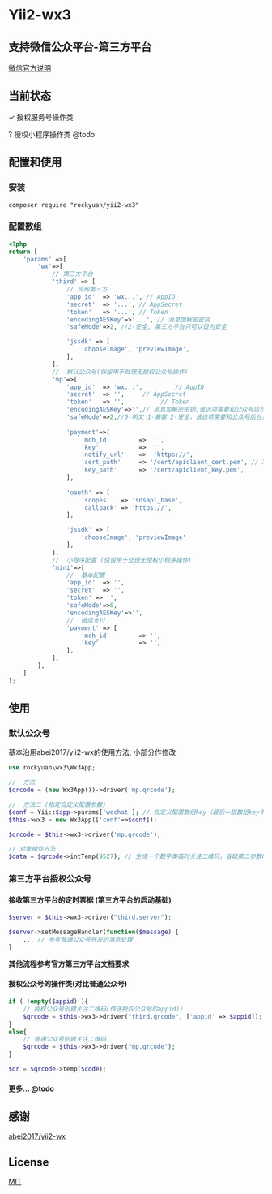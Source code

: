 # Yii2-wx3
## 支持微信公众平台-第三方平台
[微信官方说明](https://developers.weixin.qq.com/doc/oplatform/Third-party_Platforms/Third_party_platform_appid.html)

## 当前状态
✓ 授权服务号操作类

? 授权小程序操作类 @todo

## 配置和使用

### 安装
`composer require "rockyuan/yii2-wx3"`

### 配置数组 

```php
<?php
return [
    'params' =>[
        'wx'=>[
            // 第三方平台
            'third' => [
                // 现网第三方
                'app_id'  => 'wx...', // AppID
                'secret'  => '...', // AppSecret
                'token'   => '...', // Token
                'encodingAESKey'=>'...', // 消息加解密密钥
                'safeMode'=>2, //2-安全, 第三方平台只可以设为安全

                'jssdk' => [
                    'chooseImage', 'previewImage',
                ],
            ],
            //  默认公众号(保留用于处理无授权公众号操作)
            'mp'=>[
                'app_id'  => 'wx...',         // AppID
                'secret'  => '',     // AppSecret
                'token'   => '',          // Token
                'encodingAESKey'=>'',// 消息加解密密钥,该选项需要和公众号后台设置保持一直
                'safeMode'=>2,//0-明文 1-兼容 2-安全，该选项需要和公众号后台设置保持一直
        
                'payment'=>[
                    'mch_id'        =>  '',
                    'key'           =>  '',
                    'notify_url'    =>  'https://',
                    'cert_path'     => '/cert/apiclient_cert.pem', // XXX: 绝对路径！！！！
                    'key_path'      => '/cert/apiclient_key.pem',      // XXX: 绝对路径！！！！
                ],
        
                'oauth' => [
                    'scopes'   => 'snsapi_base',
                    'callback' => 'https://',
                ],

                'jssdk' => [
                    'chooseImage', 'previewImage'
                ],
            ],
            //  小程序配置 (保留用于处理无授权小程序操作)
            'mini'=>[
                //  基本配置
                'app_id'  => '', 
                'secret'  => '',
                'token' => '',
                'safeMode'=>0,
                'encodingAESKey'=>'',
                //  微信支付
                'payment' => [
                    'mch_id'        => '',
                    'key'           => '',
                ],
            ],
        ],
    ]
];
```

## 使用

### 默认公众号
基本沿用abei2017/yii2-wx的使用方法, 小部分作修改

```php
use rockyuan\wx3\Wx3App;

//  方法一
$qrcode = (new Wx3App())->driver('mp.qrcode');

//  方法二 (指定自定义配置参数)
$conf = Yii::$app->params['wechat']; // 自定义配置数组key（最后一层数组key不可以更改）
$this->wx3 = new Wx3App(['conf'=>$conf]);

$qrcode = $this->wx3->driver('mp.qrcode');

// 对象操作方法
$data = $qrcode->intTemp(9527); // 生成一个数字类临时关注二维码，省缺第二参数时默认有效期为2592000秒
```

### 第三方平台授权公众号
#### 接收第三方平台的定时票据 (第三方平台的启动基础)
```php
$server = $this->wx3->driver("third.server");

$server->setMessageHandler(function($message) {
    ... // 参考普通公众号开发的消息处理
}
```
__其他流程参考官方第三方平台文档要求__

#### 授权公众号的操作类(对比普通公众号)
```php
if ( !empty($appid) ){
    // 授权公众号创建关注二维码(传送授权公众号的appid))
    $qrcode = $this->wx3->driver("third.qrcode", ['appid' => $appid]);
}
else{
    // 普通公众号创建关注二维码
    $qrcode = $this->wx3->driver("mp.qrcode");
}

$qr = $qrcode->temp($code);
```

#### 更多... @todo

## 感谢
[abei2017/yii2-wx](https://github.com/abei2017/yii2-wx)

## License
[MIT](./LICENSE)